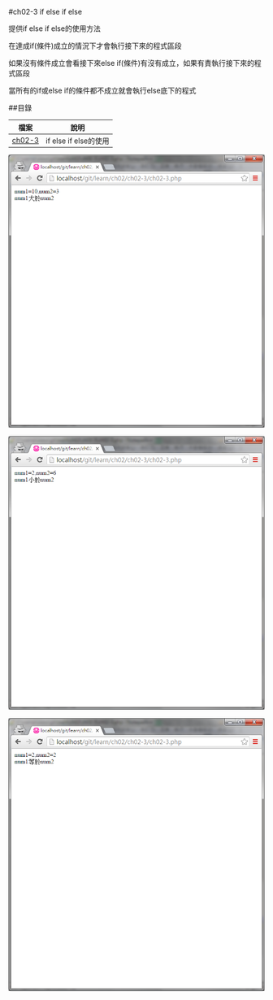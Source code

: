 #ch02-3 if else if else


提供if else if else的使用方法

在達成if(條件)成立的情況下才會執行接下來的程式區段

如果沒有條件成立會看接下來else if(條件)有沒有成立，如果有責執行接下來的程式區段

當所有的if或else if的條件都不成立就會執行else底下的程式


##目錄

|檔案                                        |說明                                         |
|--------------------------------------------|---------------------------------------------|
|[ch02-3](ch02-3.php)                        |if else if else的使用                        |

![result](ch02-3-1.png)

![result](ch02-3-2.png)

![result](ch02-3-3.png)